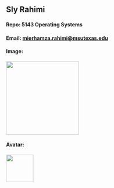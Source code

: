 ## Sly Rahimi

#### Repo: 5143 Operating Systems

#### Email: mierhamza.rahimi@msutexas.edu

#### Image:

<img src="[https://images2.imgbox.com/b3/d5/09sLKh1N_o.png](https://media.discordapp.net/attachments/493098826605789204/1278585699422961695/20240721_164928_HDR.jpg?ex=66d7eeb9&is=66d69d39&hm=d4f5cf5968880f64974d0374c3e5f7ed8d82e6ccec30e8a5662674101d604f6b&=&format=webp&width=434&height=987)" width="200">

#### Avatar:

<img src="[https://images2.imgbox.com/ae/bd/tERTAGTL_o.png](https://media.discordapp.net/attachments/493098826605789204/1278585699422961695/20240721_164928_HDR.jpg?ex=66d7eeb9&is=66d69d39&hm=d4f5cf5968880f64974d0374c3e5f7ed8d82e6ccec30e8a5662674101d604f6b&=&format=webp&width=434&height=987)" width="75">
